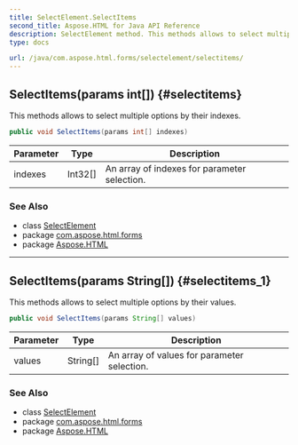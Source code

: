 ```yaml
---
title: SelectElement.SelectItems
second_title: Aspose.HTML for Java API Reference
description: SelectElement method. This methods allows to select multiple options by their indexes
type: docs

url: /java/com.aspose.html.forms/selectelement/selectitems/
---
```

## SelectItems(params int[]) {#selectitems}

This methods allows to select multiple options by their indexes.

```java
public void SelectItems(params int[] indexes)
```

| Parameter | Type | Description |
| --- | --- | --- |
| indexes | Int32[] | An array of indexes for parameter selection. |

### See Also

* class [SelectElement](../)
* package [com.aspose.html.forms](../../../com.aspose.html.forms/)
* package [Aspose.HTML](../../../)

---

## SelectItems(params String[]) {#selectitems_1}

This methods allows to select multiple options by their values.

```java
public void SelectItems(params String[] values)
```

| Parameter | Type | Description |
| --- | --- | --- |
| values | String[] | An array of values for parameter selection. |

### See Also

* class [SelectElement](../)
* package [com.aspose.html.forms](../../../com.aspose.html.forms/)
* package [Aspose.HTML](../../../)
